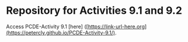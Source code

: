 # Repository for Activities 9.1 and 9.2

Access PCDE-Activity 9.1 [here] ([https://link-url-here.org](https://petercly.github.io/PCDE-Activity-9.1/). 
